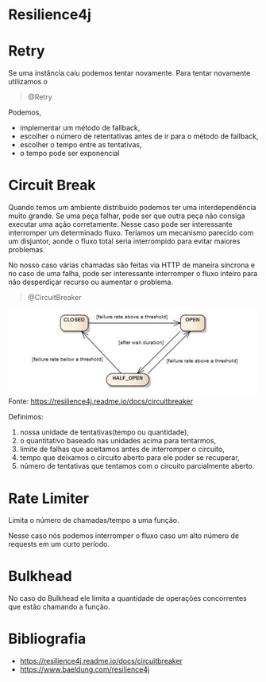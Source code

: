 # Resilience4j

# Retry

Se uma instância caiu podemos tentar novamente. Para tentar novamente utilizamos o

> @Retry

Podemos,

* implementar um método de fallback,
* escolher o número de retentativas antes de ir para o método de fallback,
* escolher o tempo entre as tentativas,
* o tempo pode ser exponencial

# Circuit Break

Quando temos um ambiente distribuído podemos ter uma interdependência muito grande. Se uma peça falhar, pode ser que
outra peça não consiga executar uma ação corretamente. Nesse caso pode ser interessante interromper um determinado
fluxo.
Teríamos um mecanismo parecido com um disjuntor, aonde o fluxo total seria interrompido para evitar maiores problemas.

No nosso caso várias chamadas são feitas via HTTP de maneira síncrona e no caso de uma falha, pode ser interessante
interromper o fluxo inteiro para não desperdiçar recurso ou aumentar o problema.

> @CircuitBreaker

![img.png](img.png)
Fonte: https://resilience4j.readme.io/docs/circuitbreaker

Definimos:

1. nossa unidade de tentativas(tempo ou quantidade),
2. o quantitativo baseado nas unidades acima para tentarmos,
3. limite de falhas que aceitamos antes de interromper o circuito,
4. tempo que deixamos o circuito aberto para ele poder se recuperar,
5. número de tentativas que tentamos com o circuito parcialmente aberto.

# Rate Limiter

Limita o número de chamadas/tempo a uma função.

Nesse caso nós podemos interromper o fluxo caso um alto número de requests em um curto período.

# Bulkhead

No caso do Bulkhead ele limita a quantidade de operações concorrentes que estão chamando a função.

# Bibliografia

* https://resilience4j.readme.io/docs/circuitbreaker
* https://www.baeldung.com/resilience4j